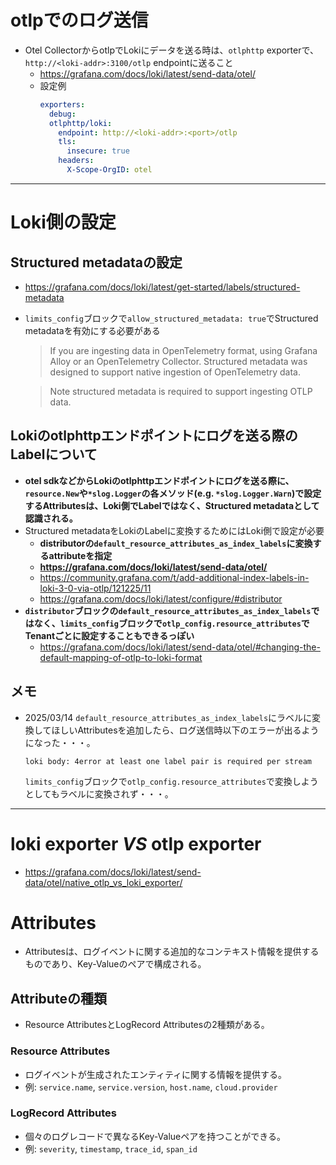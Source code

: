 # otlpでのログ送信
- Otel CollectorからotlpでLokiにデータを送る時は、`otlphttp` exporterで、`http://<loki-addr>:3100/otlp` endpointに送ること
  - https://grafana.com/docs/loki/latest/send-data/otel/
  - 設定例  
    ```yaml
    exporters:
      debug:
      otlphttp/loki:
        endpoint: http://<loki-addr>:<port>/otlp
        tls:
          insecure: true
        headers:
          X-Scope-OrgID: otel
    ```

---

# Loki側の設定

## Structured metadataの設定
- https://grafana.com/docs/loki/latest/get-started/labels/structured-metadata
- `limits_config`ブロックで`allow_structured_metadata: true`でStructured metadataを有効にする必要がある  
  > If you are ingesting data in OpenTelemetry format, using Grafana Alloy or an OpenTelemetry Collector. Structured metadata was designed to support native ingestion of OpenTelemetry data.

  > Note structured metadata is required to support ingesting OTLP data.

## Lokiのotlphttpエンドポイントにログを送る際のLabelについて
- **otel sdkなどからLokiのotlphttpエンドポイントにログを送る際に、`resource.New`や`*slog.Logger`の各メソッド(e.g. `*slog.Logger.Warn`)で設定するAttributesは、Loki側でLabelではなく、Structured metadataとして認識される。**
- Structured metadataをLokiのLabelに変換するためにはLoki側で設定が必要
  - **distributorの`default_resource_attributes_as_index_labels`に変換するattributeを指定**
  - **https://grafana.com/docs/loki/latest/send-data/otel/**
  - https://community.grafana.com/t/add-additional-index-labels-in-loki-3-0-via-otlp/121225/11
  - https://grafana.com/docs/loki/latest/configure/#distributor
- **`distributor`ブロックの`default_resource_attributes_as_index_labels`ではなく、`limits_config`ブロックで`otlp_config.resource_attributes`でTenantごとに設定することもできるっぽい**
  - https://grafana.com/docs/loki/latest/send-data/otel/#changing-the-default-mapping-of-otlp-to-loki-format

## メモ
- 2025/03/14 `default_resource_attributes_as_index_labels`にラベルに変換してほしいAttributesを追加したら、ログ送信時以下のエラーが出るようになった・・・。  
  ```shell
  loki body: 4error at least one label pair is required per stream
  ```  
  `limits_config`ブロックで`otlp_config.resource_attributes`で変換しようとしてもラベルに変換されず・・・。

---

# loki exporter *VS* otlp exporter
- https://grafana.com/docs/loki/latest/send-data/otel/native_otlp_vs_loki_exporter/



# Attributes
- Attributesは、ログイベントに関する追加的なコンテキスト情報を提供するものであり、Key-Valueのペアで構成される。

## Attributeの種類
- Resource AttributesとLogRecord Attributesの2種類がある。

### Resource Attributes
- ログイベントが生成されたエンティティに関する情報を提供する。
- 例: `service.name`, `service.version`, `host.name`, `cloud.provider`

### LogRecord Attributes 
- 個々のログレコードで異なるKey-Valueペアを持つことができる。
- 例: `severity`, `timestamp`, `trace_id`, `span_id`